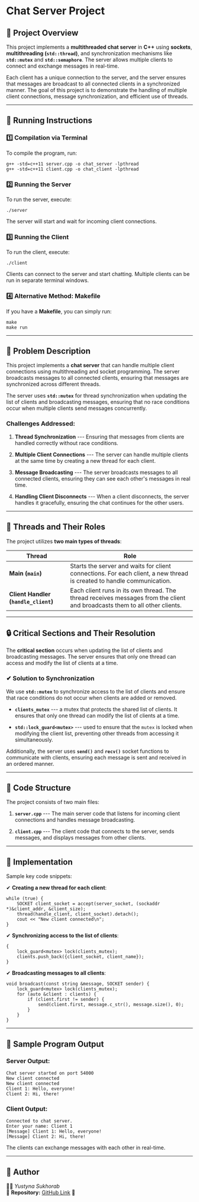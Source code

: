 Chat Server Project
===================

📌 Project Overview
-------------------

This project implements a **multithreaded chat server** in **C++** using **sockets**, **multithreading (`std::thread`)**, and synchronization mechanisms like **`std::mutex`** and **`std::semaphore`**. The server allows multiple clients to connect and exchange messages in real-time.

Each client has a unique connection to the server, and the server ensures that messages are broadcast to all connected clients in a synchronized manner. The goal of this project is to demonstrate the handling of multiple client connections, message synchronization, and efficient use of threads.

* * * * *

🚀 Running Instructions
-----------------------

### **1️⃣ Compilation via Terminal**

To compile the program, run:

```
g++ -std=c++11 server.cpp -o chat_server -lpthread
g++ -std=c++11 client.cpp -o chat_client -lpthread

```

### **2️⃣ Running the Server**

To run the server, execute:

```
./server

```

The server will start and wait for incoming client connections.

### **3️⃣ Running the Client**

To run the client, execute:

```
./client

```

Clients can connect to the server and start chatting. Multiple clients can be run in separate terminal windows.

### **4️⃣ Alternative Method: Makefile**

If you have a **Makefile**, you can simply run:

```
make
make run

```

* * * * *

🎯 Problem Description
----------------------

This project implements a **chat server** that can handle multiple client connections using multithreading and socket programming. The server broadcasts messages to all connected clients, ensuring that messages are synchronized across different threads.

The server uses **`std::mutex`** for thread synchronization when updating the list of clients and broadcasting messages, ensuring that no race conditions occur when multiple clients send messages concurrently.

### **Challenges Addressed:**

1.  **Thread Synchronization** --- Ensuring that messages from clients are handled correctly without race conditions.

2.  **Multiple Client Connections** --- The server can handle multiple clients at the same time by creating a new thread for each client.

3.  **Message Broadcasting** --- The server broadcasts messages to all connected clients, ensuring they can see each other's messages in real time.

4.  **Handling Client Disconnects** --- When a client disconnects, the server handles it gracefully, ensuring the chat continues for the other users.

* * * * *

🧵 Threads and Their Roles
--------------------------

The project utilizes **two main types of threads**:

| **Thread** | **Role** |
| --- | --- |
| **Main (`main`)** | Starts the server and waits for client connections. For each client, a new thread is created to handle communication. |
| **Client Handler (`handle_client`)** | Each client runs in its own thread. The thread receives messages from the client and broadcasts them to all other clients. |

* * * * *

🔒 Critical Sections and Their Resolution
-----------------------------------------

The **critical section** occurs when updating the list of clients and broadcasting messages. The server ensures that only one thread can access and modify the list of clients at a time.

### **✔ Solution to Synchronization**

We use **`std::mutex`** to synchronize access to the list of clients and ensure that race conditions do not occur when clients are added or removed.

-   **`clients_mutex`** --- a mutex that protects the shared list of clients. It ensures that only one thread can modify the list of clients at a time.

-   **`std::lock_guard<mutex>`** --- used to ensure that the `mutex` is locked when modifying the client list, preventing other threads from accessing it simultaneously.

Additionally, the server uses **`send()`** and **`recv()`** socket functions to communicate with clients, ensuring each message is sent and received in an ordered manner.

* * * * *

📌 Code Structure
-----------------

The project consists of two main files:

1.  **`server.cpp`** --- The main server code that listens for incoming client connections and handles message broadcasting.

2.  **`client.cpp`** --- The client code that connects to the server, sends messages, and displays messages from other clients.

* * * * *

📌 Implementation
-----------------

Sample key code snippets:

✔ **Creating a new thread for each client**:

```
while (true) {
    SOCKET client_socket = accept(server_socket, (sockaddr *)&client_addr, &client_size);
    thread(handle_client, client_socket).detach();
    cout << "New client connected\n";
}

```

✔ **Synchronizing access to the list of clients**:

```
{
    lock_guard<mutex> lock(clients_mutex);
    clients.push_back({client_socket, client_name});
}

```

✔ **Broadcasting messages to all clients**:

```
void broadcast(const string &message, SOCKET sender) {
    lock_guard<mutex> lock(clients_mutex);
    for (auto &client : clients) {
        if (client.first != sender) {
            send(client.first, message.c_str(), message.size(), 0);
        }
    }
}

```

* * * * *

📌 Sample Program Output
------------------------

### **Server Output**:

```
Chat server started on port 54000
New client connected
New client connected
Client 1: Hello, everyone!
Client 2: Hi, there!

```

### **Client Output**:

```
Connected to chat server.
Enter your name: Client 1
[Message] Client 1: Hello, everyone!
[Message] Client 2: Hi, there!

```

The clients can exchange messages with each other in real-time.

* * * * *

📝 Author
---------

👨‍💻 *Yustyna Sukhorab*\
🔗 **Repository:** [GitHub Link](https://github.com/defnotjustine/SO2Projekt/tree/main/ChatServer) 🚀
